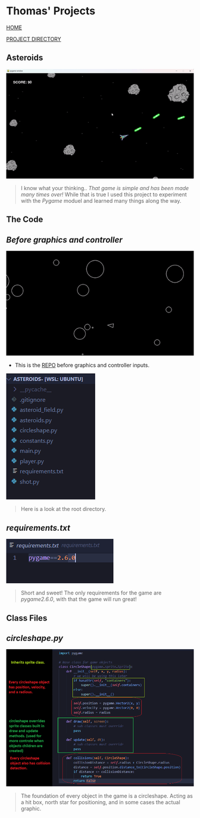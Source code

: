 # Thomas' Projects

[HOME](index.html)

[PROJECT DIRECTORY](index2.html)

## Asteroids

![asteroids pic](static/images/asteroids/asteroids_gif.gif)

> I know what your thinking.. *That game is simple and has been made many times over!* While that is true I used this project to experiment with the *Pygame* moduel and learned many things along the way. 

## The Code

## *Before graphics and controller*

![bwasteroids](static/images/asteroids/bwasteroids_gif.gif)

* This is the [REPO](https://github.com/BruzaTom/asteroids-) before graphics and controller inputs.

![asteroids dir pic](static/images/asteroids/asteroids_dir.png)

> Here is a look at the root directory.

## *requirements.txt*

![reqirements](static/images/asteroids/requirements.png)

> Short and sweet! The only requirements for the game are *pygame2.6.0*, with that the game will run great!

## Class Files

## *circleshape.py*

![circlshape](static/images/asteroids/circleshape2.png)

> The foundation of every object in the game is a circleshape. Acting as a hit box, north star for positioning, and in some cases the actual graphic.
